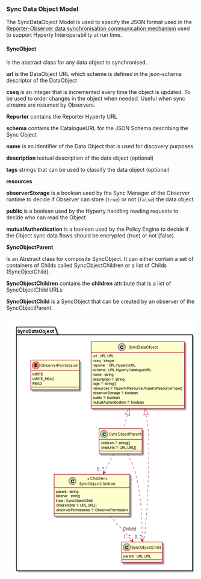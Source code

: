 ### Sync Data Object Model

The SyncDataObject Model is used to specify the JSON format used in the [Reporter-Observer data synchronisation communication mechanism](../../../messaging-framework/p2p-data-sync.md) used to support Hyperty Interoperability at run time.

#### SyncObject

Is the abstract class for any data object to synchronised.

**url** is the DataObject URL which scheme is defined in the json-schema descriptor of the DataObject

**cseq** is an integer that is incremented every time the object is updated. To be used to order changes in the object when needed. Useful when sync streams are resumed by Observers.

**Reporter** contains the Reporter Hyperty URL

**schema** contains the CatalogueURL for the JSON Schema describing the Sync Object

**name** is an identifier of the Data Object that is used for discovery purposes

**description** textual description of the data object (optional)

**tags** strings that can be used to classify the data object (optional)

**resources**

**observerStorage** is a boolean used by the Sync Manager of the Observer runtime to decide if Observer can store (`true`) or not (`false`) the data object.

**public** is a boolean used by the Hyperty handling reading requests to decide who can read the Object.

**mutualAuthentication** is a boolean used by the Policy Engine to decide if the Object sync data flows should be encrypted (true) or not (false).

**SyncObjectParent**

Is an Abstract class for composite SyncObject. It can either contain a set of containers of Childs called  SyncObjectChildren or a list of Childs (SyncOjectChild).



**SyncObjectChildren** contains the **children** attribute that is a list of SyncObjectChild URLs

**SyncObjectChild** is a SyncObject that can be created by an observer of the SyncObjectParent.



![Sync Data Object Model](SyncDataObject.png)
